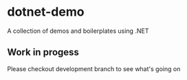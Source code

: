 # dotnet-demo
A collection of demos and boilerplates using .NET

## Work in progess
Please checkout development branch to see what's going on
